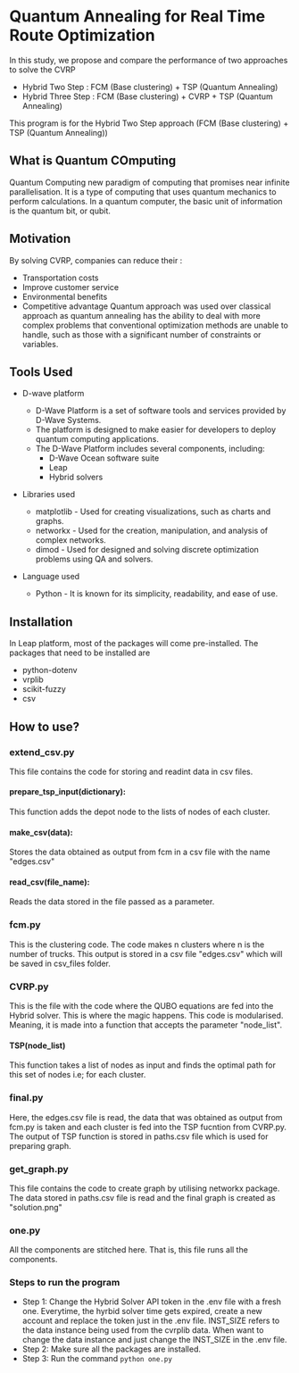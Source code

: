# Quantum Annealing for Real Time Route Optimization
In this study, we propose and compare the performance of two approaches to solve the CVRP
* Hybrid Two Step : FCM (Base clustering) + TSP (Quantum Annealing)
* Hybrid Three Step : FCM (Base clustering) + CVRP + TSP (Quantum Annealing)

This program is for the Hybrid Two Step approach (FCM (Base clustering) + TSP (Quantum Annealing))

## What is Quantum COmputing
Quantum Computing new paradigm of computing that promises near infinite parallelisation. It is a type of computing that uses quantum mechanics to perform calculations. In a quantum computer, the basic unit of information is the quantum bit, or qubit. 

## Motivation
By solving CVRP, companies can reduce their :
* Transportation costs
* Improve customer service
* Environmental benefits
* Competitive advantage
Quantum approach was used over classical approach as quantum annealing has the ability to deal with more complex problems that conventional optimization methods are unable to handle, such as those with a significant number of constraints or variables.

## Tools Used
* D-wave platform
  * D-Wave Platform is a set of software tools and services provided by D-Wave Systems.
  * The platform is designed to make easier for developers to deploy quantum computing applications.
  * The D-Wave Platform includes several components, including:
    * D-Wave Ocean software suite
    * Leap
    * Hybrid solvers

* Libraries used
  * matplotlib - Used for creating visualizations, such as charts and graphs.
  * networkx - Used for the creation, manipulation, and analysis of complex networks.
  * dimod - Used for designed and solving discrete optimization problems using QA and solvers. ​

* Language used
  * Python - It is known for its simplicity, readability, and ease of use.​

## Installation
In Leap platform, most of the packages will come pre-installed.
The packages that need to be installed are
* python-dotenv
* vrplib
* scikit-fuzzy
* csv

## How to use?
### extend_csv.py 
This file contains the code for storing and readint data in csv files.
#### prepare_tsp_input(dictionary):
This function adds the depot node to the lists of nodes of each cluster.
#### make_csv(data):
Stores the data obtained as output from fcm in a csv file with the name "edges.csv"
#### read_csv(file_name):
Reads the data stored in the file passed as a parameter.

### fcm.py 
This is the clustering code. The code makes n clusters where n is the number of trucks. This output is stored in a csv file "edges.csv" which will be saved in csv_files folder. 

### CVRP.py
This is the file with the code where the QUBO equations are fed into the Hybrid solver. This is where the magic happens. This code is modularised. Meaning, it is made into a function that accepts the parameter "node_list".
#### TSP(node_list)
This function takes a list of nodes as input and finds the optimal path for this set of nodes i.e; for each cluster.

### final.py
Here, the edges.csv file is read, the data that was obtained as output from fcm.py is taken and each cluster is fed into the TSP fucntion from CVRP.py. The output of TSP function is stored in paths.csv file which is used for preparing graph.

### get_graph.py
This file contains the code to create graph by utilising networkx package. The data stored in paths.csv file is read and the final graph is created as "solution.png"

### one.py
All the components are stitched here. That is, this file runs all the components.

### Steps to run the program
* Step 1: Change the Hybrid Solver API token in the .env file with a fresh one. Everytime, the hyrbid solver time gets expired, create a new account and replace the token just in the .env file. INST_SIZE refers to the data instance being used from the cvrplib data. When want to change the data instance and just change the INST_SIZE in the .env file. 
* Step 2: Make sure all the packages are installed. 
* Step 3: Run the command `python one.py`

